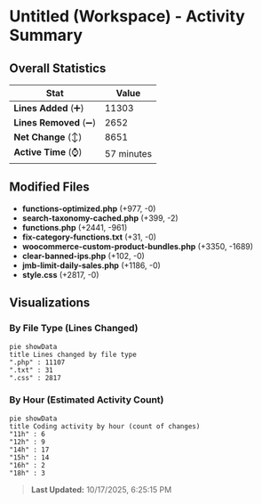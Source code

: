 # Untitled (Workspace) - Activity Summary 

## Overall Statistics

| Stat                   | Value                                                             |
| ---------------------- | ----------------------------------------------------------------- |
| **Lines Added** (➕)   | 11303                                          |
| **Lines Removed** (➖) | 2652                                        |
| **Net Change** (↕)    | 8651                |
| **Active Time** (⌚)   | 57 minutes |


## Modified Files
- **functions-optimized.php** (+977, -0)
- **search-taxonomy-cached.php** (+399, -2)
- **functions.php** (+2441, -961)
- **fix-category-functions.txt** (+31, -0)
- **woocommerce-custom-product-bundles.php** (+3350, -1689)
- **clear-banned-ips.php** (+102, -0)
- **jmb-limit-daily-sales.php** (+1186, -0)
- **style.css** (+2817, -0)

## Visualizations

### By File Type (Lines Changed)

```mermaid
pie showData
title Lines changed by file type
".php" : 11107
".txt" : 31
".css" : 2817
```

### By Hour (Estimated Activity Count)

```mermaid
pie showData
title Coding activity by hour (count of changes)
"11h" : 6
"12h" : 9
"14h" : 17
"15h" : 14
"16h" : 2
"18h" : 3
```


> **Last Updated:** 10/17/2025, 6:25:15 PM